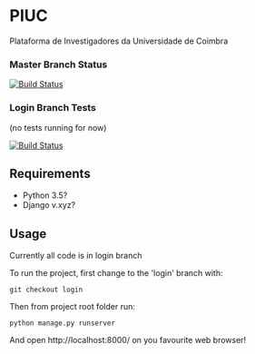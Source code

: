 # PIUC
Plataforma de Investigadores da Universidade de Coimbra

### Master Branch Status
[![Build Status](https://travis-ci.org/pl218/PIUC.svg?branch=master)](https://travis-ci.org/pl218/PIUC.svg?branch=master)

### Login Branch Tests
(no tests running for now)

[![Build Status](https://travis-ci.org/pl218/PIUC.svg?branch=login)](https://travis-ci.org/pl218/PIUC.svg?branch=login)


## Requirements
* Python 3.5?
* Django v.xyz?

## Usage

Currently all code is in login branch

To run the project, first change to the 'login' branch with:

`git checkout login`
 
Then from project root folder run:

`python manage.py runserver`

And open http://localhost:8000/ on you favourite web browser!
